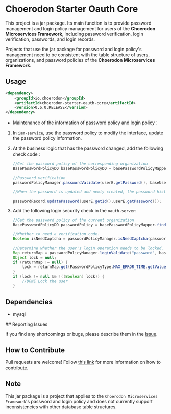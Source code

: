 # Choerodon Starter Oauth Core

This project is a jar package. Its main function is to provide password management and login policy management for users of the **Choerodon Microservices Framework**, including password verification, login verification, passwords, and login records.

Projects that use the jar package for password and login policy's management need to be consistent with the table structure of users, organizations, and password policies of the **Choerodon Microservices Framework**.

## Usage

```xml
<dependency>
	<groupId>io.choerodon</groupId>
	<artifactId>choerodon-starter-oauth-core</artifactId>
	<version>0.6.0.RELEASE</version>
</dependency>
```

* Maintenance of the information of password policy and login policy：

1. In ``iam-service``, use the password policy to modify the interface, update the password policy information.

1. At the business logic that has the password changed, add the following check code：

    ```java
    //Get the password policy of the corresponding organization
    BasePasswordPolicyDO basePasswordPolicyDO = basePasswordPolicyMapper.selectByPrimaryKey(basePasswordPolicyMapper.findByOrgId(organizationE.getId()));

    //Password verification
    passwordPolicyManager.passwordValidate(userE.getPassword(), baseUserDO, basePasswordPolicyDO);

    //When the password is updated and newly created, the password history is recorded. The password passed in is the encoded password.

    passwordRecord.updatePassword(userE.getId(),userE.getPassword());

    ```
1. Add the following login security check in the ``oauth-server``:

    ```java
    //Get the password policy of the current organization
    BasePasswordPolicyDO passwordPolicy = basePasswordPolicyMapper.findByOrgId(org.getId());

    //Whether to need a verification code.
    Boolean isNeedCaptcha = passwordPolicyManager.isNeedCaptcha(passwordPolicy, baseUserDO);

    //Determine whether the user's login operation needs to be locked.
    Map returnMap = passwordPolicyManager.loginValidate("password", baseUserDO, passwordPolicy);
    Object lock = null;
    if (returnMap != null) {
        lock = returnMap.get(PasswordPolicyType.MAX_ERROR_TIME.getValue());
    }
    if (lock != null && !((Boolean) lock)) {
        //DONE Lock the user
    }
    ```

## Dependencies

* mysql

## Reporting Issues

If you find any shortcomings or bugs, please describe them in the [Issue](https://github.com/choerodon/choerodon/issues/new?template=issue_template.md).
    
## How to Contribute
Pull requests are welcome! Follow [this link](https://github.com/choerodon/choerodon/blob/master/CONTRIBUTING.md) for more information on how to contribute.

## Note
This jar package is a project that applies to the ``Choerodon Microservices Framework``'s password and login policy and does not currently support inconsistencies with other database table structures.